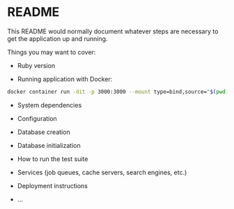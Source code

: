 # README

This README would normally document whatever steps are necessary to get the
application up and running.

Things you may want to cover:

- Ruby version

- Running application with Docker:

```sh
docker container run -dit -p 3000:3000 --mount type=bind,source="$(pwd)",target=/rails --name ror ror-on-docker-dev:1.0
```

- System dependencies

- Configuration

- Database creation

- Database initialization

- How to run the test suite

- Services (job queues, cache servers, search engines, etc.)

- Deployment instructions

- ...
